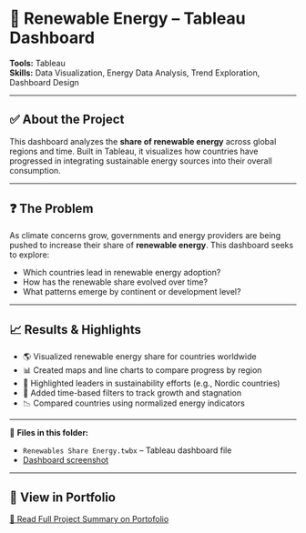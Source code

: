 # 🔋 Renewable Energy – Tableau Dashboard

**Tools:** Tableau  
**Skills:** Data Visualization, Energy Data Analysis, Trend Exploration, Dashboard Design

---

## ✅ About the Project  
This dashboard analyzes the **share of renewable energy** across global regions and time. Built in Tableau, it visualizes how countries have progressed in integrating sustainable energy sources into their overall consumption.

---

## ❓ The Problem  
As climate concerns grow, governments and energy providers are being pushed to increase their share of **renewable energy**. This dashboard seeks to explore:
- Which countries lead in renewable energy adoption?
- How has the renewable share evolved over time?
- What patterns emerge by continent or development level?

---

## 📈 Results & Highlights

- 🌎 Visualized renewable energy share for countries worldwide
- 📊 Created maps and line charts to compare progress by region
- 🧭 Highlighted leaders in sustainability efforts (e.g., Nordic countries)
- 📆 Added time-based filters to track growth and stagnation
- 📉 Compared countries using normalized energy indicators

---

📎 **Files in this folder:**  
- `Renewables Share Energy.twbx` – Tableau dashboard file  
- [Dashboard screenshot](https://github.com/shreeyas18/Protofolio/blob/main/renewable-energy-dashboard/Renewables%20Energy%20Dashboard.png)

---

## 🔗 View in Portfolio  
[📁 Read Full Project Summary on Portofolio](https://savory-plantain-f46.notion.site/Hey-I-m-Shreeya-Sampat-1d356f971b5f8066bd3bf59a80de754d?p=1d356f971b5f8113b8d4e7f09cc74064&pm=c)
